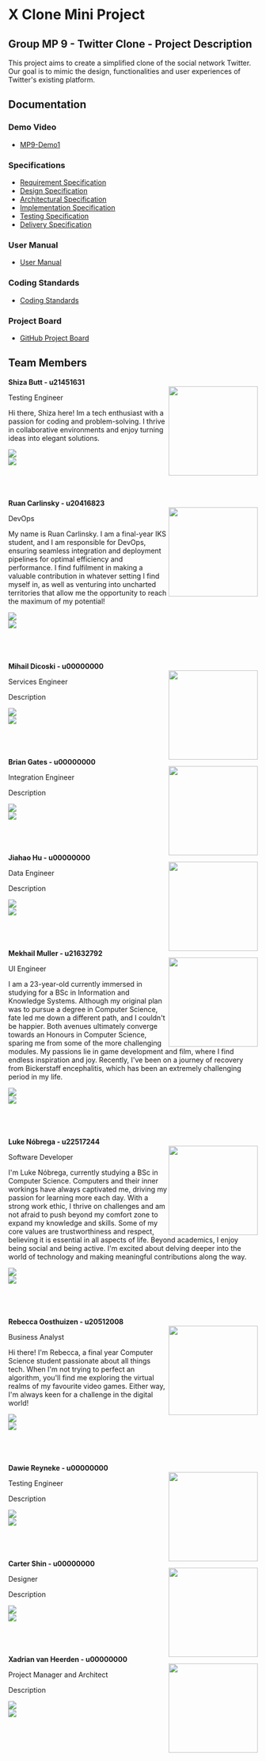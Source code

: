 # X Clone Mini Project

## Group MP 9 - Twitter Clone - Project Description

This project aims to create a simplified clone of the social network Twitter. Our goal is to mimic the design, functionalities and user experiences of Twitter's existing platform.

## Documentation

### Demo Video
- [MP9-Demo1](https://drive.google.com/file/d/1Ar_Q9at2GYO3TJcUI9TfhWGdDBgVqaxi/view?usp=sharing)

### Specifications
- [Requirement Specification](link_to_srs)
- [Design Specification](link_to_design_spec)
- [Architectural Specification](link_to_architectural_spec)
- [Implementation Specification](link_to_implementation_spec)
- [Testing Specification](link_to_testing_spec)
- [Delivery Specification](link_to_delivery_spec)

### User Manual
- [User Manual](link_to_manual)

### Coding Standards
- [Coding Standards](link_to_standards)

### Project Board
- [GitHub Project Board](link_to_project_board)


## Team Members

<!-- Name -->
<div>   
    <strong> Shiza Butt - u21451631 </strong><br> 
    <img align="right" src="https://drive.google.com/uc?export=view&id=1z60BKOYb2gJqk6TnLGHWb85BhJwRZZC8" width=180 height=180>
    <p>Testing Engineer</p>      
    <p>
        Hi there, Shiza here! Im a tech enthusiast with a passion for coding and problem-solving. I thrive in collaborative environments and enjoy turning ideas into elegant solutions.
    </p>
    <a href="https://github.com/shizaamir1615"> 
        <img src="https://img.shields.io/badge/github-%23121011.svg?style=for-the-badge&logo=github&logoColor=white"/>
    </a> <br>
    <a href="www.linkedin.com/in/shiza-butt">
        <img src="https://img.shields.io/badge/linkedin-%230077B5.svg?style=for-the-badge&logo=linkedin&logoColor=white"/>
    </a> 
</div>
<br><br><br><br>

<!-- Ruan -->
<div>   
    <strong> Ruan Carlinsky - u20416823 </strong><br> 
    <img align="right" src="https://drive.google.com/uc?export=view&id=17SULgQA8KNScdVURbOC13r-12GjOBGz7" width=180 height=180>
    <p>DevOps</p>      
    <p>
        My name is Ruan Carlinsky. I am a final-year IKS student, and I am responsible for DevOps, ensuring seamless integration and deployment pipelines for optimal efficiency and performance. I find fulfilment in making a valuable contribution in whatever setting I find myself in, as well as venturing into uncharted territories that allow me the opportunity to reach the maximum of my potential!
    </p>
    <a href="https://github.com/gmovernight">
        <img src="https://img.shields.io/badge/github-%23121011.svg?style=for-the-badge&logo=github&logoColor=white"/>
    </a> <br>
    <a href="https://www.linkedin.com/in/ruan-carlinsky-311872260/">
        <img src="https://img.shields.io/badge/linkedin-%230077B5.svg?style=for-the-badge&logo=linkedin&logoColor=white"/>
    </a> 
</div>
<br><br><br><br>

<!-- Mihail -->
<div>   
    <strong> Mihail Dicoski - u00000000 </strong><br> 
    <img align="right" src="https://drive.google.com/uc?export=view&id=1Ou8Yyw2a3MfgWW1_0OTrRqVwPQIDk5QR" width=180 height=180>
    <p>Services Engineer</p>      
    <p>
        Description
    </p>
    <a href=""> <!-- GitHub URL -->
        <img src="https://img.shields.io/badge/github-%23121011.svg?style=for-the-badge&logo=github&logoColor=white"/>
    </a> <br>
    <a href=""><!-- LinkedIn URL -->
        <img src="https://img.shields.io/badge/linkedin-%230077B5.svg?style=for-the-badge&logo=linkedin&logoColor=white"/>
    </a> 
</div>
<br><br><br><br>

<!-- Brian -->
<div>   
    <strong> Brian Gates - u00000000 </strong><br> 
    <img align="right" src="https://drive.google.com/uc?export=view&id=1Ou8Yyw2a3MfgWW1_0OTrRqVwPQIDk5QR" width=180 height=180>
    <p>Integration Engineer</p>      
    <p>
        Description
    </p>
    <a href=""> <!-- GitHub URL -->
        <img src="https://img.shields.io/badge/github-%23121011.svg?style=for-the-badge&logo=github&logoColor=white"/>
    </a> <br>
    <a href=""><!-- LinkedIn URL -->
        <img src="https://img.shields.io/badge/linkedin-%230077B5.svg?style=for-the-badge&logo=linkedin&logoColor=white"/>
    </a> 
</div>
<br><br><br><br>

<!-- Jiahao -->
<div>   
    <strong> Jiahao Hu - u00000000 </strong><br> 
    <img align="right" src="https://drive.google.com/uc?export=view&id=1Ou8Yyw2a3MfgWW1_0OTrRqVwPQIDk5QR" width=180 height=180>
    <p>Data Engineer</p>      
    <p>
        Description
    </p>
    <a href=""> <!-- GitHub URL -->
        <img src="https://img.shields.io/badge/github-%23121011.svg?style=for-the-badge&logo=github&logoColor=white"/>
    </a> <br>
    <a href=""><!-- LinkedIn URL -->
        <img src="https://img.shields.io/badge/linkedin-%230077B5.svg?style=for-the-badge&logo=linkedin&logoColor=white"/>
    </a> 
</div>
<br><br><br><br>

<!-- Mekhail -->
<div>   
    <strong> Mekhail Muller - u21632792 </strong><br> 
    <img align="right" src="https://drive.google.com/uc?export=view&id=1TxhO4JPHUxz6DtvgZ9c2QCenmu2oYfIA" width=180 height=180>
    <p>UI Engineer</p>      
    <p>
        I am a 23-year-old currently immersed in studying for a BSc in Information and Knowledge Systems. Although my original plan was to pursue a degree in Computer Science, fate led me down a different path, and I couldn't be happier. Both avenues ultimately converge towards an Honours in Computer Science, sparing me from some of the more challenging modules. My passions lie in game development and film, where I find endless inspiration and joy. Recently, I've been on a journey of recovery from Bickerstaff encephalitis, which has been an extremely challenging period in my life.
    </p>
    <a href="https://github.com/UnboundGlue"> 
        <img src="https://img.shields.io/badge/github-%23121011.svg?style=for-the-badge&logo=github&logoColor=white"/>
    </a> <br>
    <a href="https://www.linkedin.com/in/mekhail-muller-263084241/">
        <img src="https://img.shields.io/badge/linkedin-%230077B5.svg?style=for-the-badge&logo=linkedin&logoColor=white"/>
    </a> 
</div>
<br><br><br><br>

<!-- Luke -->
<div>   
    <strong> Luke Nóbrega - u22517244 </strong><br> 
    <img align="right" src="https://drive.google.com/uc?export=view&id=1OcNyFQ0GCjjTh8OeDKWPoCMgfRXUTWdj" width=180 height=180>
    <p>Software Developer</p>      
    <p>
        I'm Luke Nóbrega, currently studying a BSc in Computer Science. Computers and their inner workings have always captivated me, driving my passion for learning more each day. With a strong work ethic, I thrive on challenges and am not afraid to push beyond my comfort zone to expand my knowledge and skills. Some of my core values are trustworthiness and respect, believing it is essential in all aspects of life. Beyond academics, I enjoy being social and being active. I'm excited about delving deeper into the world of technology and making meaningful contributions along the way.
    </p>
    <a href="https://github.com/lukecn03">
        <img src="https://img.shields.io/badge/github-%23121011.svg?style=for-the-badge&logo=github&logoColor=white"/>
    </a> <br>
    <a href="www.linkedin.com/in/luke-nobrega">
        <img src="https://img.shields.io/badge/linkedin-%230077B5.svg?style=for-the-badge&logo=linkedin&logoColor=white"/>
    </a> 
</div>
<br><br><br><br>

<!-- Rebecca -->
<div>   
    <strong> Rebecca Oosthuizen - u20512008 </strong><br> 
    <img align="right" src="https://drive.google.com/uc?export=view&id=1FY-DcNY4ZOWv5USBOLQLdNU5TYGz9Eti" width=180 height=180>
    <p>Business Analyst</p>      
    <p>
        Hi there! I'm Rebecca, a final year Computer Science student passionate about all things tech. When I'm not trying to perfect an algorithm, you'll find me exploring the virtual realms of my favourite video games. Either way, I'm always keen for a challenge in the digital world!
    </p>
    <a href="https://github.com/RebeccaOosthuizen">
        <img src="https://img.shields.io/badge/github-%23121011.svg?style=for-the-badge&logo=github&logoColor=white"/>
    </a> <br>
    <a href="https://www.linkedin.com/in/rebecca-oosthuizen-643513152/">
        <img src="https://img.shields.io/badge/linkedin-%230077B5.svg?style=for-the-badge&logo=linkedin&logoColor=white"/>
    </a> 
</div>
<br><br><br><br>

<!-- Dawie -->
<div>   
    <strong> Dawie Reyneke - u00000000 </strong><br> 
    <img align="right" src="https://drive.google.com/uc?export=view&id=1Ou8Yyw2a3MfgWW1_0OTrRqVwPQIDk5QR" width=180 height=180>
    <p>Testing Engineer</p>      
    <p>
        Description
    </p>
    <a href=""> <!-- GitHub URL -->
        <img src="https://img.shields.io/badge/github-%23121011.svg?style=for-the-badge&logo=github&logoColor=white"/>
    </a> <br>
    <a href=""><!-- LinkedIn URL -->
        <img src="https://img.shields.io/badge/linkedin-%230077B5.svg?style=for-the-badge&logo=linkedin&logoColor=white"/>
    </a> 
</div>
<br><br><br><br>

<!-- Carter -->
<div>   
    <strong> Carter Shin - u00000000 </strong><br> 
    <img align="right" src="https://drive.google.com/uc?export=view&id=1Ou8Yyw2a3MfgWW1_0OTrRqVwPQIDk5QR" width=180 height=180>
    <p>Designer</p>      
    <p>
        Description
    </p>
    <a href=""> <!-- GitHub URL -->
        <img src="https://img.shields.io/badge/github-%23121011.svg?style=for-the-badge&logo=github&logoColor=white"/>
    </a> <br>
    <a href=""><!-- LinkedIn URL -->
        <img src="https://img.shields.io/badge/linkedin-%230077B5.svg?style=for-the-badge&logo=linkedin&logoColor=white"/>
    </a> 
</div>
<br><br><br><br>

<!-- Xadrian -->
<div>   
    <strong> Xadrian van Heerden - u00000000 </strong><br> 
    <img align="right" src="https://drive.google.com/uc?export=view&id=1Ou8Yyw2a3MfgWW1_0OTrRqVwPQIDk5QR" width=180 height=180>
    <p>Project Manager and Architect</p>      
    <p>
        Description
    </p>
    <a href=""> <!-- GitHub URL -->
        <img src="https://img.shields.io/badge/github-%23121011.svg?style=for-the-badge&logo=github&logoColor=white"/>
    </a> <br>
    <a href=""><!-- LinkedIn URL -->
        <img src="https://img.shields.io/badge/linkedin-%230077B5.svg?style=for-the-badge&logo=linkedin&logoColor=white"/>
    </a> 
</div>
<br><br>
